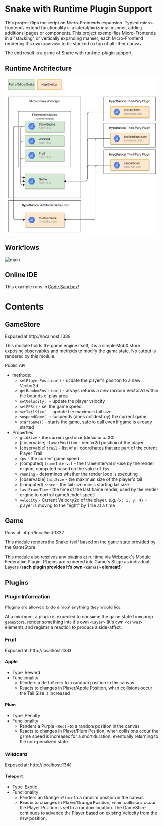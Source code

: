 # Snake with Runtime Plugin Support

This project flips the script on Micro-Frontends expansion. Typical micro-frontends extend functionality in a lateral/horizontal manner, adding additional pages or components. This project exemplifies Micro-Frontends in a "stacking" or vertically expanding manner, each Micro-Frontend rendering it's own `<canvas>` to be stacked on top of all other canvas.

The end result is a game of Snake with runtime-plugin support.

## Runtime Architecture

<img src='./docs/micro-snake-diag.png' width="500"/>

## Workflows

![main](https://github.com/FirstWhack/a-game-of-micro-frontends/actions/workflows/main.yml/badge.svg)

## Online IDE

This example runs in [Code Sandbox](https://githubbox.com/FirstWhack/a-game-of-micro-frontends)!

# Contents

## GameStore

Exposed at http://localhost:1339

This module holds the game engine itself, it is a simple MobX store exposing observables and methods to modify the game state.
No output is rendered by this module.

Public API:

- methods:
  - `setPlayerPosition()` - update the player's position to a new Vector2d
  - `getRandomPosition()` - always returns a _new_ random Vector2d within the bounds of play area
  - `setVelocity()` - update the player velocity
  - `setFPS()` - set the game speed
  - `setTailSize()` - update the maximum tail size
  - `suspendGame()` - suspends (does not destroy) the current game
  - `startGame()` - starts the game, safe to call even if game is already started
- Properties:
  - `gridSize` - the current grid size (defaults to 20)
  - [observable] `playerPosition` - Vector2d position of the player
  - [observable] `trail` - list of all coordinates that are part of the curent Player Trail
  - `fps` - the current game speed
  - [computed] `frameInterval` - the frameInterval in-use by the render engine, computed based on the value of `fps`
  - `running` - determines whether the render loop is executing
  - [observable] `tailSize` - the maximum size of the player's tail
  - [computed] `score` - the tail size minus starting tail size
  - `lastFrameTime` - the time of the last frame render, used by the render engine to control game/render speed
  - `velocity` - Current Velocity2d of the player. e.g. `{x: 1, y: 0}` = player is moving to the "right" by 1 tile at a time

## Game

Runs at: http://localhost:1337

This module renders the Snake itself based on the game state provided by the GameStore.

This module also resolves any plugins at runtime via Webpack's Module Federation Plugin. Plugins are rendered into Game's Stage as individual Layers (**each plugin provides it's own `<canvas>` element!**)

## Plugins

### Plugin Information

Plugins are allowed to do almost anything they would like.

At a minimum, a plugin is expected to consume the game state from prop `gameStore`, render something into it's own `<Layer>` (it's own `<canvas>` element), and register a reaction to produce a side-affect.

### Fruit

Exposed at: http://localhost:1338

#### Apple

- Type: Reward
- Tunctionality
  - Renders a Red `<Rect>` to a random position in the canvas
  - Reacts to changes in Player/Apple Position, when collisions occur the Tail Size is increased

#### Plum

- Type: Penalty
- Functionality
  - Renders a Purple `<Rect>` to a random position in the canvas
  - Reacts to changes in Player/Plum Position, when collisions occur the game speed is increased for a short duration, eventually returning to the non-penalized state.

### Wildcard

Exposed at: http://localhost:1340

#### Teleport

- Type: Exotic
- Functionality
  - Renders an Orange `<Star>` to a random position in the canvas
  - Reacts to changes in Player/Orange Position, when collisions occur the Player Position is set to a random location. The GameStore continues to advance the Player based on existing Velocity from the new position.
